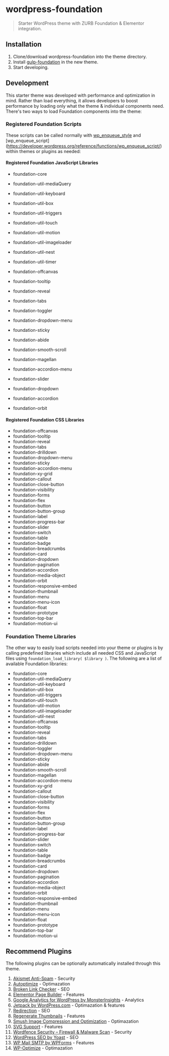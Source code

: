 # wordpress-foundation

> Starter WordPress theme with ZURB Foundation & Elementor integration.

## Installation

1. Clone/download wordpress-foundation into the theme directory.
2. Install [gulp-foundation](https://github.com/bmarshall511/gulp-foundation) in the new theme.
3. Start developing.

## Development

This starter theme was developed with performance and optimization in mind. Rather than load everything, it allows developers to boost performance by loading only what the theme & individual components need. There's two ways to load Foundation components into the theme:

### Registered Foundation Scripts

These scripts can be called normally with [wp_enqueue_style](https://developer.wordpress.org/reference/functions/wp_enqueue_style/) and [wp_enqueue_script] (https://developer.wordpress.org/reference/functions/wp_enqueue_script/) within themes or plugins as needed:

#### Registered Foundation JavaScript Libraries

- foundation-core
- foundation-util-mediaQuery
- foundation-util-keyboard
- foundation-util-box
- foundation-util-triggers
- foundation-util-touch
- foundation-util-motion
- foundation-util-imageloader
- foundation-util-nest
- foundation-util-timer

- foundation-offcanvas
- foundation-tooltip
- foundation-reveal
- foundation-tabs
- foundation-toggler
- foundation-dropdown-menu
- foundation-sticky
- foundation-abide
- foundation-smooth-scroll
- foundation-magellan
- foundation-accordion-menu
- foundation-slider
- foundation-dropdown
- foundation-accordion
- foundation-orbit

#### Registered Foundation CSS Libraries

- foundation-offcanvas
- foundation-tooltip
- foundation-reveal
- foundation-tabs
- foundation-drilldown
- foundation-dropdown-menu
- foundation-sticky
- foundation-accordion-menu
- foundation-xy-grid
- foundation-callout
- foundation-close-button
- foundation-visibility
- foundation-forms
- foundation-flex
- foundation-button
- foundation-button-group
- foundation-label
- foundation-progress-bar
- foundation-slider
- foundation-switch
- foundation-table
- foundation-badge
- foundation-breadcrumbs
- foundation-card
- foundation-dropdown
- foundation-pagination
- foundation-accordion
- foundation-media-object
- foundation-orbit
- foundation-responsive-embed
- foundation-thumbnail
- foundation-menu
- foundation-menu-icon
- foundation-float
- foundation-prototype
- foundation-top-bar
- foundation-motion-ui

### Foundation Theme Libraries

The other way to easily load scripts needed into your theme or plugins is by calling predefined libraries which include all needed CSS and JavaScript files using `foundation_load_library( $library )`. The following are a list of available Foundation libraries:

- foundation-core
- foundation-util-mediaQuery
- foundation-util-keyboard
- foundation-util-box
- foundation-util-triggers
- foundation-util-touch
- foundation-util-motion
- foundation-util-imageloader
- foundation-util-nest
- foundation-offcanvas
- foundation-tooltip
- foundation-reveal
- foundation-tabs
- foundation-drilldown
- foundation-toggler
- foundation-dropdown-menu
- foundation-sticky
- foundation-abide
- foundation-smooth-scroll
- foundation-magellan
- foundation-accordion-menu
- foundation-xy-grid
- foundation-callout
- foundation-close-button
- foundation-visibility
- foundation-forms
- foundation-flex
- foundation-button
- foundation-button-group
- foundation-label
- foundation-progress-bar
- foundation-slider
- foundation-switch
- foundation-table
- foundation-badge
- foundation-breadcrumbs
- foundation-card
- foundation-dropdown
- foundation-pagination
- foundation-accordion
- foundation-media-object
- foundation-orbit
- foundation-responsive-embed
- foundation-thumbnail
- foundation-menu
- foundation-menu-icon
- foundation-float
- foundation-prototype
- foundation-top-bar
- foundation-motion-ui

## Recommend Plugins

The following plugins can be optionally automatically installed through this theme.

1. [Akismet Anti-Spam](https://wordpress.org/plugins/akismet/) - Security
2. [Autoptimize](https://wordpress.org/plugins/autoptimize/) - Optimazation
3. [Broken Link Checker](https://wordpress.org/plugins/broken-link-checker/) - SEO
4. [Elementor Page Builder](https://wordpress.org/plugins/elementor/) - Features
5. [Google Analytics for WordPress by MonsterInsights](https://wordpress.org/plugins/google-analytics-for-wordpress/) - Analytics
6. [Jetpack by WordPress.com](https://wordpress.org/plugins/jetpack/) - Optimazation &amp; features
7. [Redirection](https://wordpress.org/plugins/redirection/) - SEO
8. [Regenerate Thumbnails](https://wordpress.org/plugins/regenerate-thumbnails/) - Features
9. [Smush Image Compression and Optimization](https://wordpress.org/plugins/wp-smushit/) - Optimazation
10. [SVG Support](https://wordpress.org/plugins/svg-support/) - Features
11. [Wordfence Security – Firewall & Malware Scan](https://wordpress.org/plugins/wordfence/) - Security
12. [WordPress SEO by Yoast](https://wordpress.org/plugins/wordpress-seo/) - SEO
13. [WP Mail SMTP by WPForms](https://wordpress.org/plugins/wp-mail-smtp/) - Features
14. [WP-Optimize](https://wordpress.org/plugins/wp-optimize/) - Optimazation
